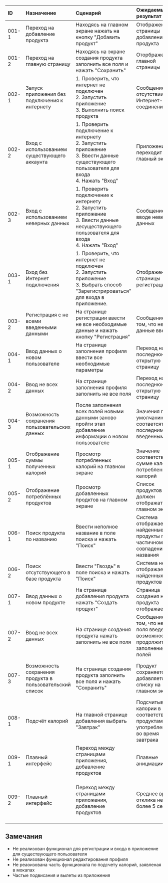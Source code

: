 |ID|Назначение|Сценарий|Ожидаемый результат|Фактический результат| Оценка|
|:---|:---|:---|:---|:---|:---|
|001-1| Переход на добавление продукта|Находясь на главном экране нажать на кнопку "Добавить продукт"|Отображение страницы добавления продукта|Переход выполнен, страница открылась|Тест пройден|
|001-2| Переход на главную страницу|Находясь на экране создания продукта заполнить все поля и нажать "Сохранить"|Оторбражение главной страницы|Страница открылась|Тест пройден|
|002-1| Запуск приложения без подключения к интернету|1. Проверить, что интернет не подключен <br /> 2. Запустить приложение <br /> 3. Выполнить поиск продукта|Сообщение об отсутствии Интернет-соединения|Страница отстутвует|Тест не пройден|
|002-2| Вход с использованием существующего аккаунта|1. Проверить подключение к интернету <br /> 2. Запустить приложение <br /> 3. Ввести данные существующего пользователя для входа <br /> 4. Нажать "Вход"|Приложение переходит на главный экран|Страница отсутсвует|Тест не пройден|
|002-3| Вход с использованием неверных данных|1. Проверить подключение к интернету <br /> 2. Запустить приложение <br /> 3. Ввести данные несуществующего пользователя для входа <br /> 4. Нажать "Вход"|Сообщение о вводе неверных данных|Сообщение отстутсвует|Тест не пройден|
|003-1| Вход без Интернет подключения|1. Проверить, что интернет не подключен <br /> 2. Запустить приложение <br /> 3. Выбрать способ "Зарегистрироваться" для входа в приложение.|Отображение страницы регистрации|Страница отстутвует|Тест не пройден|
|003-2| Регистрация с не всеми введенными данными|На странице регистрации ввести не все необходимые данные и нажать кнопку "Регистрация"|Сообщение о том, что не все данные введены|Сообщение отстутвует|Тест не пройден|
|004-1| Ввод данных о новом пользователе|На странице заполнения профиля ввести все необходимые параметры|Переход на последнюю открытую страницу|Страница отображается|Тест пройден|
|004-2| Ввод не всех данных|На странице заполнения профиля заполнить не все поля|Переход на последнюю открытую страницу|Страница не отображается|Тест не пройден|
|004-3| Возможность сохранения пользовательских данных|После заполнения всех полей новыми данными заново пройти этап добавление информации о новом пользователе|Значения по умолчанию соответсятвуют последним введенным|Значения не соответсвуют|Тест не пройден|
|005-1| Отображение суммы полученных калорий|Просмотр потребленных калорий на главном экране|Значение соответствует сумме калорий потребленных калорий|Значение соответствует|Тест пройден|
|005-2| Отображение потреблённых продуктов|Просмотр добавленных продктов на главном экране|Список продуктов должен отображаться на главном экране|Продукты отображаются|Тест пройден|
|006-1| Поиск продукта по названию|Ввести неполное название в поле поиска и нажать "Поиск"|Система отображает найденные продукты по частичному совпадению названия|Продукты не отображаются|Тест не пройден|
|006-2| Поиск отсутствующего в базе продукта|Ввести "Гвоздь" в поле поиска и нажать "Поиск"|Система не отображает найденных продуктов|Продукты не отображаются|Тест пройден|
|007-1| Ввод данных о новом продукте|На странице добавления продукта нажать "Создать продукт"|Страница создания нового продукта отображается|Страница отображается|Тест пройден|
|007-2| Ввод не всех данных|На странице создания продукта нажать заполнить не все поля|Сообщение о том, что не все поля введены, возможность продолжить заполнения полей|Сообщение отображается, можно продолжать заполнять поля|Тест пройден|
|007-3| Возможность сохранения продукта в пользовательский список|На странице создания продукта заполнить все поля и нажать "Сохранить"|Продукт сохраняется и добавляется к списку на главном экране|Продукт сохраняется, но добавить его можно только через поиск|Тест не пройден|
|008-1| Подсчёт калорий|На главной странице добавления выбрать "Завтрак"|Подсчитываются калории в соответствии с продуктами, употребленными во время завтрака|Отсутствоует разделение по категориям приема пищи|Тест не пройден|
|009-1| Плавный интерфейс|Переход между страницами приложения, добавление продуктов|Плавные аницмации|Анимации достаточно резкие|Тест не пройден|
|009-2| Плавный интерфейс|Переход между страницами приложения, добавление продуктов|Среднее время отклика не более 5 секунд|Подвисание приложения более чем на 10 сек с дальнейшим его закрытием|Тест не пройден|


## Замечания
* Не реализован функционал для регистрации и входа в приложение для существующего пользователя
* Не реализован функционал редактирования профиля
* Не реаоизована часть функционала по подсчету калорий, заявленая в мокапах
* Частые подвисания и вылеты из приложения